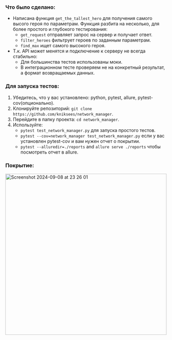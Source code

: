 ### Что было сделано:
- Написана функция `get_the_tallest_hero` для получения самого высого героя по параметрам. Функция разбита на несколько, для более простого и глубокого тестирования:
  - `get_request` отправляет запрос на сервер и получает ответ.
  - `filter_heroes` фильтрует героев по заданным параметрам.
  - `find_max` ищет самого высокого героя.
- Т.к. API может менятся и подключение к серверу не всегда стабильно:
  - Для большинства тестов использованы моки.
  - В интеграционном тесте проверяем не на конкретный результат, а формат возвращаемых данных.
### Для запуска тестов:
1. Убедитесь, что у вас установлено: python, pytest, allure, pytest-cov(опционально).
2. Клонируйте репозиторий: `git clone https://github.com/kniksees/network_manager`.
3. Перейдите в папку проекта: `cd network_manager`.
4. Используйте:
   - `pytest test_network_manager.py` для запуска простого тестов.
   - `pytest --cov=network_manager test_network_manager.py` если у вас установлен pytest-cov и вам нужен отчет о покрытии.
   - `pytest --alluredir=./reports` and `allure serve ./reports` чтобы посмотреть отчет в allure.
### Покрытие:
<img width="502" alt="Screenshot 2024-09-08 at 23 26 01" src="https://github.com/user-attachments/assets/9f9c9c3b-3207-470c-8e7a-d7c7446d330b">


